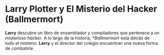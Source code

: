 # Larry Plotter y El Misterio del Hacker (Ballmermort)

**Larry** descubre un libro de ensamblador y compiladores que pertenece a un misterioso *hacker*.
A lo largo de la historia, **Ballmermort* está detrás de todo el misterio.
**Larry** y el director del colegio encuentran una nueva forma de combatirle.
